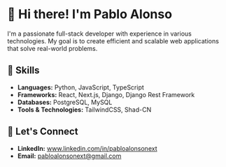# 👋 Hi there! I'm Pablo Alonso

I'm a passionate full-stack developer with experience in various technologies.
My goal is to create efficient and scalable web applications that solve real-world problems.

## 🚀 Skills

- **Languages:** Python, JavaScript, TypeScript
- **Frameworks:** React, Next.js, Django, Django Rest Framework
- **Databases:** PostgreSQL, MySQL
- **Tools & Technologies:** TailwindCSS, Shad-CN

## 💬 Let's Connect

- **LinkedIn:** www.linkedin.com/in/pabloalonsonext
- **Email:** pabloalonsonext@gmail.com

